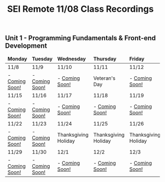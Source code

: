 <h1><img src="https://ga-dash.s3.amazonaws.com/production/assets/logo-9f88ae6c9c3871690e33280fcf557f33.png" alt="" style="max-width:100%;" /> SEI Remote 11/08 Class Recordings</h1>

<br />

## Unit 1 - Programming Fundamentals & Front-end Development

<table>
    <!-- Monday - Friday -->
    <thead>
        <tr>
            <td><strong>Monday</strong></td>
            <td><strong>Tuesday</strong></td>
            <td><strong>Wednesday</strong></td>
            <td><strong>Thursday</strong></td>
            <td><strong>Friday</strong></td>
        </tr>
    </thead>
    <tbody>
        <!-- Week 1 -->
        <tr>
            <td>11/8</td>
            <td>11/9</td>
            <td>11/10</td>
            <td>11/11</td>
            <td>11/12</td>
        </tr>
        <tr>
            <td>
                - <a href="#">Coming Soon!</a>
            </td>
            <td>
                - <a href="#">Coming Soon!</a>
            </td>
            <td>
                - <a href="#">Coming Soon!</a>
            </td>
            <td>
                Veteran's Day
            </td>
            <td>
                - <a href="#">Coming Soon!</a>
            </td>
        </tr>
        <!-- Week 2 -->
        <tr>
            <td>11/15</td>
            <td>11/16</td>
            <td>11/17</td>
            <td>11/18</td>
            <td>11/19</td>
        </tr>
        <tr>
            <td>
                - <a href="#">Coming Soon!</a>
            </td><td>
                - <a href="#">Coming Soon!</a>
            </td><td>
                - <a href="#">Coming Soon!</a>
            </td><td>
                - <a href="#">Coming Soon!</a>
            </td><td>
                - <a href="#">Coming Soon!</a>
            </td>
        </tr>
        <!-- Week 3 -->
        <tr>
            <td>11/22</td>
            <td>11/23</td>
            <td>11/24</td>
            <td>11/25</td>
            <td>11/26</td>
        </tr>
        <tr>
            <td>
                - <a href="#">Coming Soon!</a>
            </td>
            <td>
                - <a href="#">Coming Soon!</a>
            </td>
            <td>
                Thanksgiving Holiday
            </td>
            <td>
                Thanksgiving Holiday
            </td>
            <td>
                Thanksgiving Holiday
            </td>
        </tr>
        <!-- Week 4 -->
        <tr>
            <td>11/29</td>
            <td>11/30</td>
            <td>12/1</td>
            <td>12/2</td>
            <td>12/3</td>
        </tr>
        <tr>
            <td>
                - <a href="#">Coming Soon!</a>
            </td>
            <td>
                - <a href="#">Coming Soon!</a>
            </td>
            <td>
                - <a href="#">Coming Soon!</a>
            </td>
            <td>
                - <a href="#">Coming Soon!</a>
            </td>
            <td>
                - <a href="#">Coming Soon!</a>
            </td>
        </tr>
    </tbody>
</table>

<!-- 
### Unit 2 - SQL Databases & Full-stack Development
### Unit 3 - NoSQL Databases & React            
### Unit 4 - Python, CS Topics, and Final Project     
-->